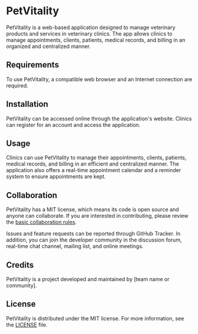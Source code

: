 # PetVitality

PetVitality is a web-based application designed to manage veterinary products and services in veterinary clinics. The app allows clinics to manage appointments, clients, patients, medical records, and billing in an organized and centralized manner.

## Requirements

To use PetVitality, a compatible web browser and an Internet connection are required.

## Installation

PetVitality can be accessed online through the application's website. Clinics can register for an account and access the application.

## Usage

Clinics can use PetVitality to manage their appointments, clients, patients, medical records, and billing in an efficient and centralized manner. The application also offers a real-time appointment calendar and a reminder system to ensure appointments are kept.

## Collaboration

PetVitality has a MIT license, which means its code is open source and anyone can collaborate. If you are interested in contributing, please review the [basic collaboration rules](CODE_OF_CONDUCT.md).

Issues and feature requests can be reported through GitHub Tracker. In addition, you can join the developer community in the discussion forum, real-time chat channel, mailing list, and online meetings.

## Credits

PetVitality is a project developed and maintained by [team name or community].

## License

PetVitality is distributed under the MIT license. For more information, see the [LICENSE](LICENSE.md) file.
